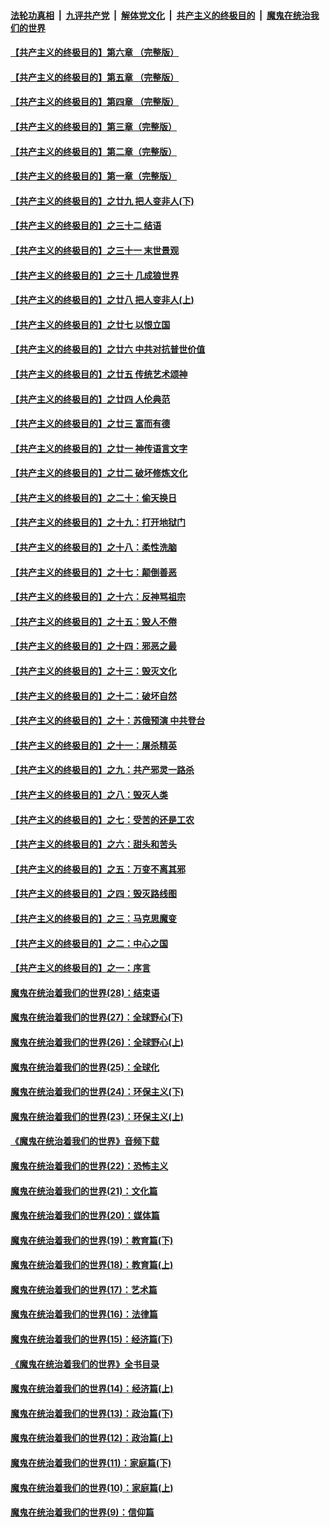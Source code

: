 ####  [法轮功真相](../../../../basic/blob/master/README.md?t=05050631) &nbsp;|&nbsp; [九评共产党](../../../../9ping.md/blob/master/README.md?t=05050631) &nbsp;|&nbsp; [解体党文化](../../../../jtdwh.md/blob/master/README.md?t=05050631)  &nbsp;|&nbsp; [共产主义的终极目的](../../../../gczydzjmd.md/blob/master/README.md?t=05050631) &nbsp;|&nbsp; [魔鬼在统治我们的世界](../../../../mgztzwmdsj.md/blob/master/README.md?t=05050631) 

#### [【共产主义的终极目的】第六章 （完整版）](../pages/nsc422/n11428913.md?t=05050631) 

#### [【共产主义的终极目的】第五章 （完整版）](../pages/nsc422/n11428912.md?t=05050631) 

#### [【共产主义的终极目的】第四章 （完整版）](../pages/nsc422/n11428907.md?t=05050631) 

#### [【共产主义的终极目的】第三章（完整版）](../pages/nsc422/n11428848.md?t=05050631) 

#### [【共产主义的终极目的】第二章（完整版）](../pages/nsc422/n11428831.md?t=05050631) 

#### [【共产主义的终极目的】第一章（完整版）](../pages/nsc422/n11417651.md?t=05050631) 

#### [【共产主义的终极目的】之廿九 把人变非人(下)](../pages/nsc422/n11344140.md?t=05050631) 

#### [【共产主义的终极目的】之三十二 结语](../pages/nsc422/n11360535.md?t=05050631) 

#### [【共产主义的终极目的】之三十一 末世景观](../pages/nsc422/n11351129.md?t=05050631) 

#### [【共产主义的终极目的】之三十 几成狼世界](../pages/nsc422/n11348280.md?t=05050631) 

#### [【共产主义的终极目的】之廿八 把人变非人(上)](../pages/nsc422/n11340492.md?t=05050631) 

#### [【共产主义的终极目的】之廿七 以恨立国](../pages/nsc422/n11336944.md?t=05050631) 

#### [【共产主义的终极目的】之廿六 中共对抗普世价值](../pages/nsc422/n11324785.md?t=05050631) 

#### [【共产主义的终极目的】之廿五 传统艺术颂神](../pages/nsc422/n11296396.md?t=05050631) 

#### [【共产主义的终极目的】之廿四 人伦典范](../pages/nsc422/n11296397.md?t=05050631) 

#### [【共产主义的终极目的】之廿三 富而有德](../pages/nsc422/n11283598.md?t=05050631) 

#### [【共产主义的终极目的】之廿一 神传语言文字](../pages/nsc422/n11263265.md?t=05050631) 

#### [【共产主义的终极目的】之廿二 破坏修炼文化](../pages/nsc422/n11245728.md?t=05050631) 

#### [【共产主义的终极目的】之二十：偷天换日](../pages/nsc422/n11238846.md?t=05050631) 

#### [【共产主义的终极目的】之十九：打开地狱门](../pages/nsc422/n11206376.md?t=05050631) 

#### [【共产主义的终极目的】之十八：柔性洗脑](../pages/nsc422/n11199994.md?t=05050631) 

#### [【共产主义的终极目的】之十七：颠倒善恶](../pages/nsc422/n11179782.md?t=05050631) 

#### [【共产主义的终极目的】之十六：反神骂祖宗](../pages/nsc422/n11166798.md?t=05050631) 

#### [【共产主义的终极目的】之十五：毁人不倦](../pages/nsc422/n11166792.md?t=05050631) 

#### [【共产主义的终极目的】之十四：邪恶之最](../pages/nsc422/n11150249.md?t=05050631) 

#### [【共产主义的终极目的】之十三：毁灭文化](../pages/nsc422/n11135227.md?t=05050631) 

#### [【共产主义的终极目的】之十二：破坏自然](../pages/nsc422/n11135214.md?t=05050631) 

#### [【共产主义的终极目的】之十：苏俄预演 中共登台](../pages/nsc422/n11118424.md?t=05050631) 

#### [【共产主义的终极目的】之十一：屠杀精英](../pages/nsc422/n11118442.md?t=05050631) 

#### [【共产主义的终极目的】之九：共产邪灵一路杀](../pages/nsc422/n11114139.md?t=05050631) 

#### [【共产主义的终极目的】之八：毁灭人类](../pages/nsc422/n11108503.md?t=05050631) 

#### [【共产主义的终极目的】之七：受苦的还是工农](../pages/nsc422/n11101809.md?t=05050631) 

#### [【共产主义的终极目的】之六：甜头和苦头](../pages/nsc422/n11096971.md?t=05050631) 

#### [【共产主义的终极目的】之五：万变不离其邪](../pages/nsc422/n11091285.md?t=05050631) 

#### [【共产主义的终极目的】之四：毁灭路线图](../pages/nsc422/n11086284.md?t=05050631) 

#### [【共产主义的终极目的】之三：马克思魔变](../pages/nsc422/n11061941.md?t=05050631) 

#### [【共产主义的终极目的】之二：中心之国](../pages/nsc422/n11047728.md?t=05050631) 

#### [【共产主义的终极目的】之一：序言](../pages/nsc422/n11086077.md?t=05050631) 

#### [魔鬼在统治着我们的世界(28)：结束语](../pages/nsc422/n10936246.md?t=05050631) 

#### [魔鬼在统治着我们的世界(27)：全球野心(下)](../pages/nsc422/n10928319.md?t=05050631) 

#### [魔鬼在统治着我们的世界(26)：全球野心(上)](../pages/nsc422/n10900318.md?t=05050631) 

#### [魔鬼在统治着我们的世界(25)：全球化](../pages/nsc422/n10788205.md?t=05050631) 

#### [魔鬼在统治着我们的世界(24)：环保主义(下)](../pages/nsc422/n10695307.md?t=05050631) 

#### [魔鬼在统治着我们的世界(23)：环保主义(上)](../pages/nsc422/n10688613.md?t=05050631) 

#### [《魔鬼在统治着我们的世界》音频下载](../pages/nsc422/n10635553.md?t=05050631) 

#### [魔鬼在统治着我们的世界(22)：恐怖主义](../pages/nsc422/n10614727.md?t=05050631) 

#### [魔鬼在统治着我们的世界(21)：文化篇](../pages/nsc422/n10597706.md?t=05050631) 

#### [魔鬼在统治着我们的世界(20)：媒体篇](../pages/nsc422/n10586579.md?t=05050631) 

#### [魔鬼在统治着我们的世界(19)：教育篇(下)](../pages/nsc422/n10564808.md?t=05050631) 

#### [魔鬼在统治着我们的世界(18)：教育篇(上)](../pages/nsc422/n10526970.md?t=05050631) 

#### [魔鬼在统治着我们的世界(17)：艺术篇](../pages/nsc422/n10499093.md?t=05050631) 

#### [魔鬼在统治着我们的世界(16)：法律篇](../pages/nsc422/n10485969.md?t=05050631) 

#### [魔鬼在统治着我们的世界(15)：经济篇(下)](../pages/nsc422/n10469975.md?t=05050631) 

#### [《魔鬼在统治着我们的世界》全书目录](../pages/nsc422/n10464261.md?t=05050631) 

#### [魔鬼在统治着我们的世界(14)：经济篇(上)](../pages/nsc422/n10457370.md?t=05050631) 

#### [魔鬼在统治着我们的世界(13)：政治篇(下)](../pages/nsc422/n10448270.md?t=05050631) 

#### [魔鬼在统治着我们的世界(12)：政治篇(上)](../pages/nsc422/n10444576.md?t=05050631) 

#### [魔鬼在统治着我们的世界(11)：家庭篇(下)](../pages/nsc422/n10440961.md?t=05050631) 

#### [魔鬼在统治着我们的世界(10)：家庭篇(上)](../pages/nsc422/n10435448.md?t=05050631) 

#### [魔鬼在统治着我们的世界(9)：信仰篇](../pages/nsc422/n10432159.md?t=05050631) 

